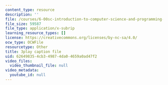 ```yaml
---
content_type: resource
description: ''
file: /courses/6-00sc-introduction-to-computer-science-and-programming-spring-2011/626498354cb349874da04659a0ad47f2_lFngfmE9RCc.srt
file_size: 59587
file_type: application/x-subrip
learning_resource_types: []
license: https://creativecommons.org/licenses/by-nc-sa/4.0/
ocw_type: OCWFile
resourcetype: Other
title: 3play caption file
uid: 62649835-4cb3-4987-4da0-4659a0ad47f2
video_files:
  video_thumbnail_file: null
video_metadata:
  youtube_id: null
---
```

